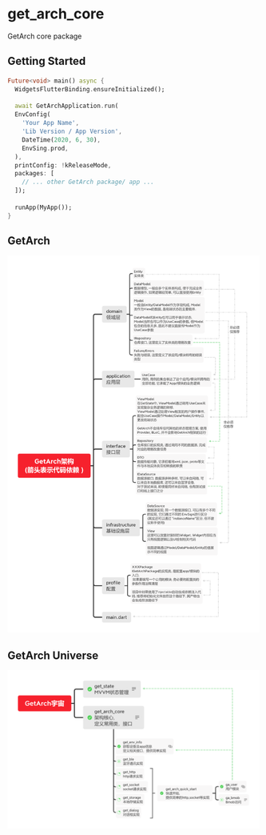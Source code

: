 # get_arch_core

GetArch core package

## Getting Started
```dart
Future<void> main() async {
  WidgetsFlutterBinding.ensureInitialized();
  
  await GetArchApplication.run(
  EnvConfig(
    'Your App Name',
    'Lib Version / App Version',
    DateTime(2020, 6, 30),
    EnvSing.prod,
  ), 
  printConfig: !kReleaseMode, 
  packages: [ 
    // ... other GetArch package/ app ...
  ]);
  
  runApp(MyApp());
}
```

## GetArch
![GetArch](GetArch.png)

## GetArch Universe
![GetArch Universe](GetArchUniverse.png)